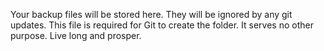 Your backup files will be stored here. 
They will be ignored by any git updates.
This file is required for Git to create the folder.
It serves no other purpose.
Live long and prosper.
